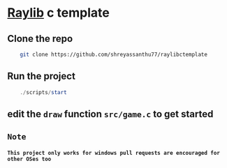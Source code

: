 # <a href="https://www.raylib.com/index.html">Raylib</a> c template

## Clone the repo

```bash
    git clone https://github.com/shreyassanthu77/raylibctemplate
```

## Run the project

```powershell
    ./scripts/start
```

## edit the `draw` function `src/game.c` to get started

## `Note`

#### `This project only works for windows pull requests are encouraged for other OSes too`
